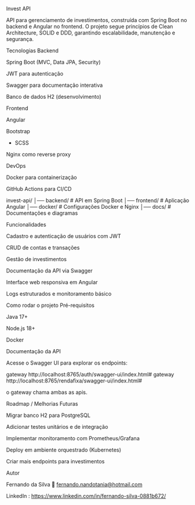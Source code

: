 Invest API

API para gerenciamento de investimentos, construída com Spring Boot no backend e Angular no frontend.
O projeto segue princípios de Clean Architecture, SOLID e DDD, garantindo escalabilidade, manutenção e segurança.

Tecnologias
Backend

Spring Boot
 (MVC, Data JPA, Security)

JWT
 para autenticação

Swagger
 para documentação interativa

Banco de dados H2 (desenvolvimento)

Frontend

Angular

Bootstrap
 + SCSS

Nginx
 como reverse proxy

DevOps

Docker
 para containerização

GitHub Actions
 para CI/CD 

 invest-api/
│── backend/         # API em Spring Boot
│── frontend/        # Aplicação Angular
│── docker/          # Configurações Docker e Nginx
│── docs/            # Documentações e diagramas

Funcionalidades

Cadastro e autenticação de usuários com JWT

CRUD de contas e transações

Gestão de investimentos

Documentação da API via Swagger

Interface web responsiva em Angular

Logs estruturados e monitoramento básico

Como rodar o projeto
Pré-requisitos

Java 17+

Node.js 18+

Docker

Documentação da API

Acesse o Swagger UI para explorar os endpoints:

gateway http://localhost:8765/auth/swagger-ui/index.html#
gateway http://localhost:8765/rendafixa/swagger-ui/index.html#

o gateway chama ambas as apis.

Roadmap / Melhorias Futuras

 Migrar banco H2 para PostgreSQL

 Adicionar testes unitários e de integração

 Implementar monitoramento com Prometheus/Grafana

 Deploy em ambiente orquestrado (Kubernetes)

 Criar mais endpoints para investimentos


 Autor

Fernando da Silva
📧 fernando.nandotania@hotmail.com

LinkedIn : https://www.linkedin.com/in/fernando-silva-0881b672/

